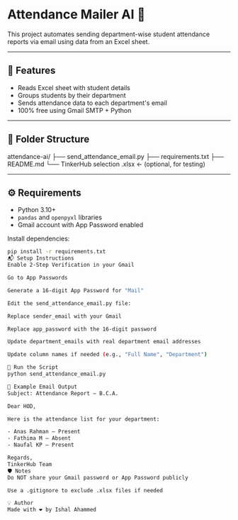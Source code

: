 # Attendance Mailer AI 📧

This project automates sending department-wise student attendance reports via email using data from an Excel sheet.

---

## 🔧 Features

- Reads Excel sheet with student details
- Groups students by their department
- Sends attendance data to each department's email
- 100% free using Gmail SMTP + Python

---

## 📁 Folder Structure

attendance-ai/
├── send_attendance_email.py
├── requirements.txt
├── README.md
└── TinkerHub selection .xlsx ← (optional, for testing)



---

## ⚙️ Requirements

- Python 3.10+
- `pandas` and `openpyxl` libraries
- Gmail account with App Password enabled

Install dependencies:

```bash
pip install -r requirements.txt
📬 Setup Instructions
Enable 2-Step Verification in your Gmail

Go to App Passwords

Generate a 16-digit App Password for "Mail"

Edit the send_attendance_email.py file:

Replace sender_email with your Gmail

Replace app_password with the 16-digit password

Update department_emails with real department email addresses

Update column names if needed (e.g., "Full Name", "Department")

🚀 Run the Script
python send_attendance_email.py

🧠 Example Email Output
Subject: Attendance Report – B.C.A.

Dear HOD,

Here is the attendance list for your department:

- Anas Rahman – Present
- Fathima M – Absent
- Naufal KP – Present

Regards,  
TinkerHub Team
🛡️ Notes
Do NOT share your Gmail password or App Password publicly

Use a .gitignore to exclude .xlsx files if needed

💡 Author
Made with ❤️ by Ishal Ahammed
